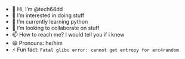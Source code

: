 - 👋 Hi, I’m @tech64dd
- 👀 I’m interested in doing stuff
- 🌱 I’m currently learning python
- 💞️ I’m looking to collaborate on stuff
- 📫 How to reach me? I would tell you if i knew
- 😄 Pronouns: he/him
- ⚡ Fun fact: `Fatal glibc error: cannot get entropy for arc4random`

<!---
tech64dd/tech64dd is a ✨ special ✨ repository because its `README.md` (this file) appears on your GitHub profile.
You can click the Preview link to take a look at your changes.
--->
